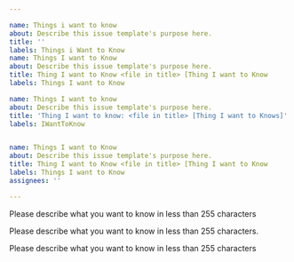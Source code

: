 ```yaml
---

name: Things i want to know
about: Describe this issue template's purpose here.
title: ''
labels: Things i Want to Know
name: Things I want to Know
about: Describe this issue template's purpose here.
title: Thing I want to Know <file in title> [Thing I want to Know
labels: Things I want to Know

name: Things I want to know
about: Describe this issue template's purpose here.
title: 'Thing I want to know: <file in title> [Thing I want to Knows]'
labels: IWantToKnow


name: Things I want to Know
about: Describe this issue template's purpose here.
title: Thing I want to Know <file in title> [Thing I want to Know
labels: Things I want to Know
assignees: ''

---
```




Please describe what you want to know in less than 255 characters

Please describe what you want to know in less than 255 characters.


Please describe what you want to know in less than 255 characters
